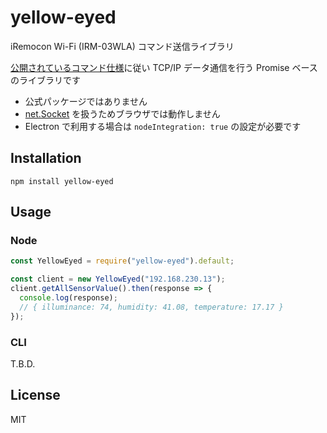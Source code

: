 # yellow-eyed

iRemocon Wi-Fi (IRM-03WLA) コマンド送信ライブラリ

[公開されているコマンド仕様](https://i-remocon.com/hp/documents/IRM03WLA_command_ref_v1.pdf)に従い
TCP/IP データ通信を行う Promise ベースのライブラリです

- 公式パッケージではありません
- [net.Socket](https://nodejs.org/api/net.html#net_class_net_socket) を扱うためブラウザでは動作しません
- Electron で利用する場合は `nodeIntegration: true` の設定が必要です

## Installation

```
npm install yellow-eyed
```

## Usage

### Node

```js
const YellowEyed = require("yellow-eyed").default;

const client = new YellowEyed("192.168.230.13");
client.getAllSensorValue().then(response => {
  console.log(response);
  // { illuminance: 74, humidity: 41.08, temperature: 17.17 }
});
```

### CLI

T.B.D.

## License

MIT
